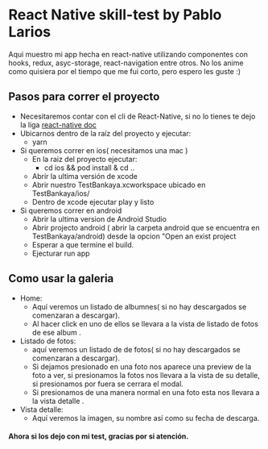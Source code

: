 # React Native skill-test by Pablo Larios

Aqui muestro mi app hecha en react-native utilizando componentes con hooks, redux, asyc-storage, react-navigation entre otros.
No los anime como quisiera por el tiempo que me fui corto, pero espero les guste :)

## Pasos para correr el proyecto

- Necesitaremos contar con el cli de React-Native, si no lo tienes te dejo la liga [react-native doc](https://reactnative.dev/docs/environment-setup)
- Ubicarnos dentro de la raíz del proyecto y ejecutar:
    - yarn
- Si queremos correr en ios( necesitamos una mac )
    -   En la raiz del proyecto ejecutar:
        - cd ios && pod install & cd ..
    -   Abrir la ultima versión de xcode
    -   Abrir nuestro TestBankaya.xcworkspace ubicado en TestBankaya/ios/
    -   Dentro de xcode ejecutar play y listo
- Si queremos correr en android
    -   Abrir la ultima version de Android Studio
    -   Abrir projecto android ( abrir la carpeta android que se encuentra en TestBankaya/android) desde la opcion "Open an exist project
    -   Esperar a que termine el build.
    -   Ejecturar run app

## Como usar la galeria

- Home:
    -   Aquí veremos un listado de albumnes( si no hay descargados se comenzaran a descargar).
    -   Al hacer click en uno de ellos se llevara a la vista de listado de fotos de ese album .
- Listado de fotos:
    -   aquí veremos un listado de de fotos( si no hay descargados se comenzaran a descargar).
    -   Si dejamos presionado en una foto nos aparece una preview de la foto a ver, si presionamos la fotos nos llevara a la vista de su detalle, si presionamos por fuera se cerrara el modal.
    -   Si presionamos de una manera normal en una foto esta nos llevara a la vista detalle .
- Vista detalle:
    -   Aquí veremos la imagen, su nombre así como su fecha de descarga.

#### Ahora si los dejo con mi test, gracias por si atención.